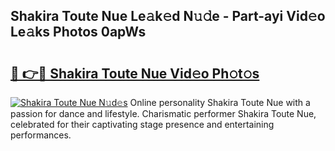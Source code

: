 ## Shakira Toute Nue Le𝚊k𝚎d N𝚞𝚍e - Part-ayi Vid𝚎o Le𝚊ks Photos 0apWs

# <h2><a href="http://fb54zz.evod.top/?m=Shakira+Toute+Nue">🔗 👉🔴 Shakira Toute Nue Vid𝚎o Ph𝚘t𝚘s</a></h2>

[![Shakira Toute Nue N𝚞d𝚎s](https://i.imgur.com/8V9OHl7.gif)](http://fb54zz.evod.top/?m=Shakira+Toute+Nue)
Online personality Shakira Toute Nue with a passion for dance and lifestyle. Charismatic performer Shakira Toute Nue, celebrated for their captivating stage presence and entertaining performances. 
